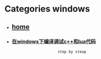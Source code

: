 # Categories windows
* ## [home](../README.md)
* ### [在windows下编译调试c++和lua代码](zerobrane_VisualStudio_debug_linux.md)
                           step by steop